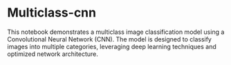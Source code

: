 # Multiclass-cnn
This notebook demonstrates a multiclass image classification model using a Convolutional Neural Network (CNN). The model is designed to classify images into multiple categories, leveraging deep learning techniques and optimized network architecture.
